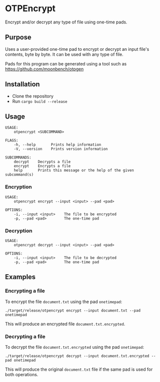 # OTPEncrypt
Encrypt and/or decrypt any type of file using one-time pads.

## Purpose
Uses a user-provided one-time pad to encrypt or decrypt an input file's contents, byte by byte. It can be used with any type of file.

Pads for this program can be generated using a tool such as https://github.com/moonbench/otpgen

## Installation
* Clone the repository
* Run `cargo build --release`

## Usage
```
USAGE:
    otpencrypt <SUBCOMMAND>

FLAGS:
    -h, --help       Prints help information
    -V, --version    Prints version information

SUBCOMMANDS:
    decrypt    Decrypts a file
    encrypt    Encrypts a file
    help       Prints this message or the help of the given subcommand(s)
```

### Encryption
```
USAGE:
    otpencrypt encrypt --input <input> --pad <pad>

OPTIONS:
    -i, --input <input>    The file to be encrypted
    -p, --pad <pad>        The one-time pad
```

### Decryption
```
USAGE:
    otpencrypt decrypt --input <input> --pad <pad>

OPTIONS:
    -i, --input <input>    The file to be decrypted
    -p, --pad <pad>        The one-time pad
```

## Examples
### Encrypting a file
To encrypt the file `document.txt` using the pad `onetimepad`:

```
./target/release/otpencrypt encrypt --input document.txt --pad onetimepad
```

This will produce an encrypted file `document.txt.encrypted`.

### Decrypting a file
To decrypt the file `document.txt.encrypted` using the pad `onetimepad`:

```
./target/release/otpencrypt decrypt --input document.txt.encrypted --pad onetimepad
```

This will produce the original `document.txt` file if the same pad is used for both operations.
